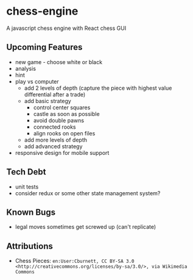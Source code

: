 # chess-engine

A javascript chess engine with React chess GUI

## Upcoming Features

- new game - choose white or black
- analysis
- hint
- play vs computer
  - add 2 levels of depth (capture the piece with highest value differential after a trade)
  - add basic strategy
    - control center squares
    - castle as soon as possible
    - avoid double pawns
    - connected rooks
    - align rooks on open files
  - add more levels of depth
  - add advanced strategy
- responsive design for mobile support

## Tech Debt

- unit tests
- consider redux or some other state management system?

## Known Bugs

<!-- - _none_ -->
- legal moves sometimes get screwed up (can't replicate)

## Attributions

- Chess Pieces: `en:User:Cburnett, CC BY-SA 3.0 <http://creativecommons.org/licenses/by-sa/3.0/>, via Wikimedia Commons`
